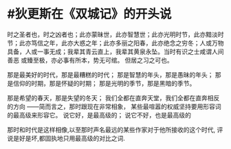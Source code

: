 # #狄更斯在《双城记》的开头说

时之圣者也，时之凶者也；此亦蒙昧世，此亦智慧世；此亦光明时节，此亦黯淡时节；此亦笃信之年，此亦大惑之年；此亦多丽之阳春，此亦绝念之穷冬；人或万物具备，人或一事无成；我辈其青云直上，我辈其黄泉永坠。当时有识之士咸谓人间善恶 或臻至极，亦必事有所本，势无可绾。 但居之习之可也。

那是最美好的时代，那是最糟糕的时代；
那是智慧的年头，那是愚昧的年头；
那是信仰的时期，那是怀疑的时期；
那是光明的季节，那是黑暗的季节。

那是希望的春天，那是失望的冬天；
我们全都在直奔天堂，我们全都在直奔相反的方向
——简而言之，那时跟现在非常相象，
某些最喧嚣的权威坚持要用形容词的最高级来形容它。
说它好，是最高级的；
说它不好，也是最高级的

那时和时代是这样相像,以至那时声名最远的某些作家对于他所接收的这个时代,
评说是好是坏,都固执地只用最高级的对比之词.